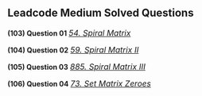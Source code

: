 ## Leadcode Medium Solved Questions

**(103) Question 01** <a href="https://leetcode.com/problems/spiral-matrix/submissions/915652010/" target="_blank" style="font-size: 16px;">_54. Spiral Matrix_</a> <br/>

**(104) Question 02** <a href="https://leetcode.com/problems/spiral-matrix-ii/submissions/915663632/" target="_blank" style="font-size: 16px;">_59. Spiral Matrix II_</a> <br/>

**(105) Question 03** <a href="https://leetcode.com/problems/spiral-matrix-iii/submissions/" target="_blank" style="font-size: 16px;">_885. Spiral Matrix III_</a> <br/>

**(106) Question 04** <a href="https://leetcode.com/problems/set-matrix-zeroes/submissions/916411430/" target="_blank" style="font-size: 16px;">_73. Set Matrix Zeroes_</a> <br/>

